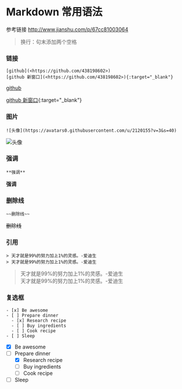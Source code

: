 # Markdown 常用语法

参考链接 <http://www.jianshu.com/p/67cc81003064>

> 换行：句末添加两个空格

### 链接

```
[github](<https://github.com/438198602>)
[github 新窗口](<https://github.com/438198602>){:target="_blank"}
```

[github](<https://github.com/438198602>)

[github 新窗口](<https://github.com/438198602>){:target="_blank"}

### 图片

```
![头像](https://avatars0.githubusercontent.com/u/2120155?v=3&s=40)
```

![头像](https://avatars0.githubusercontent.com/u/2120155?v=3&s=40)

### 强调

```
**强调**
```

**强调**

### 删除线

```
~~删除线~~
```

~~删除线~~

### 引用

```
> 天才就是99%的努力加上1%的灵感。-爱迪生  
> 天才就是99%的努力加上1%的灵感。-爱迪生  
```

> 天才就是99%的努力加上1%的灵感。-爱迪生  
> 天才就是99%的努力加上1%的灵感。-爱迪生  

### 复选框

```
- [x] Be awesome
- [ ] Prepare dinner
  - [x] Research recipe
  - [ ] Buy ingredients
  - [ ] Cook recipe
- [ ] Sleep
```

- [x] Be awesome
- [ ] Prepare dinner
  - [x] Research recipe
  - [ ] Buy ingredients
  - [ ] Cook recipe
- [ ] Sleep
